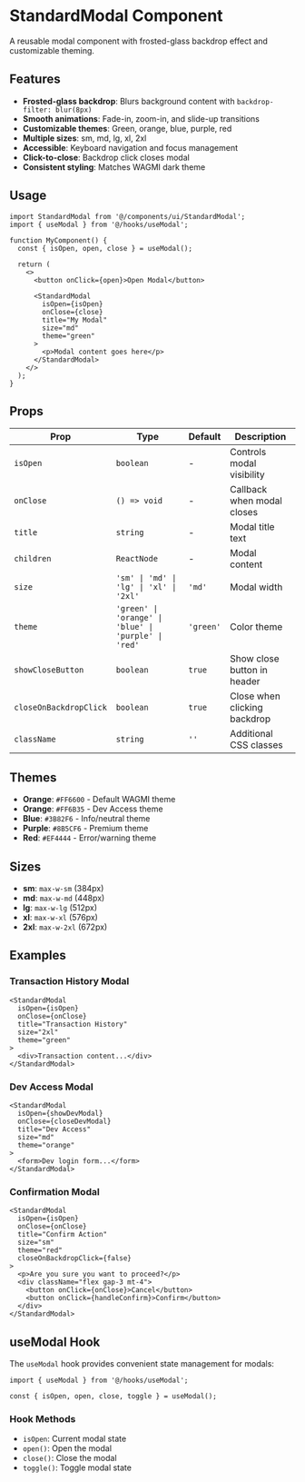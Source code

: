 # StandardModal Component

A reusable modal component with frosted-glass backdrop effect and customizable theming.

## Features

- **Frosted-glass backdrop**: Blurs background content with `backdrop-filter: blur(8px)`
- **Smooth animations**: Fade-in, zoom-in, and slide-up transitions
- **Customizable themes**: Green, orange, blue, purple, red
- **Multiple sizes**: sm, md, lg, xl, 2xl
- **Accessible**: Keyboard navigation and focus management
- **Click-to-close**: Backdrop click closes modal
- **Consistent styling**: Matches WAGMI dark theme

## Usage

```tsx
import StandardModal from '@/components/ui/StandardModal';
import { useModal } from '@/hooks/useModal';

function MyComponent() {
  const { isOpen, open, close } = useModal();

  return (
    <>
      <button onClick={open}>Open Modal</button>
      
      <StandardModal
        isOpen={isOpen}
        onClose={close}
        title="My Modal"
        size="md"
        theme="green"
      >
        <p>Modal content goes here</p>
      </StandardModal>
    </>
  );
}
```

## Props

| Prop | Type | Default | Description |
|------|------|---------|-------------|
| `isOpen` | `boolean` | - | Controls modal visibility |
| `onClose` | `() => void` | - | Callback when modal closes |
| `title` | `string` | - | Modal title text |
| `children` | `ReactNode` | - | Modal content |
| `size` | `'sm' \| 'md' \| 'lg' \| 'xl' \| '2xl'` | `'md'` | Modal width |
| `theme` | `'green' \| 'orange' \| 'blue' \| 'purple' \| 'red'` | `'green'` | Color theme |
| `showCloseButton` | `boolean` | `true` | Show close button in header |
| `closeOnBackdropClick` | `boolean` | `true` | Close when clicking backdrop |
| `className` | `string` | `''` | Additional CSS classes |

## Themes

- **Orange**: `#FF6600` - Default WAGMI theme
- **Orange**: `#FF6B35` - Dev Access theme
- **Blue**: `#3B82F6` - Info/neutral theme
- **Purple**: `#8B5CF6` - Premium theme
- **Red**: `#EF4444` - Error/warning theme

## Sizes

- **sm**: `max-w-sm` (384px)
- **md**: `max-w-md` (448px)
- **lg**: `max-w-lg` (512px)
- **xl**: `max-w-xl` (576px)
- **2xl**: `max-w-2xl` (672px)

## Examples

### Transaction History Modal
```tsx
<StandardModal
  isOpen={isOpen}
  onClose={onClose}
  title="Transaction History"
  size="2xl"
  theme="green"
>
  <div>Transaction content...</div>
</StandardModal>
```

### Dev Access Modal
```tsx
<StandardModal
  isOpen={showDevModal}
  onClose={closeDevModal}
  title="Dev Access"
  size="md"
  theme="orange"
>
  <form>Dev login form...</form>
</StandardModal>
```

### Confirmation Modal
```tsx
<StandardModal
  isOpen={isOpen}
  onClose={onClose}
  title="Confirm Action"
  size="sm"
  theme="red"
  closeOnBackdropClick={false}
>
  <p>Are you sure you want to proceed?</p>
  <div className="flex gap-3 mt-4">
    <button onClick={onClose}>Cancel</button>
    <button onClick={handleConfirm}>Confirm</button>
  </div>
</StandardModal>
```

## useModal Hook

The `useModal` hook provides convenient state management for modals:

```tsx
import { useModal } from '@/hooks/useModal';

const { isOpen, open, close, toggle } = useModal();
```

### Hook Methods

- `isOpen`: Current modal state
- `open()`: Open the modal
- `close()`: Close the modal
- `toggle()`: Toggle modal state
